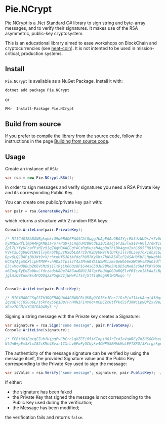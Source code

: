 Pie.NCrypt
==========
Pie.NCrypt is a .Net Standard C# library to sign string and byte-array messages, and to verify their signatures. It makes use of the RSA asymmetric, public-key cryptosystem.

This is an educational library aimed to ease workshops on BlockChain and cryptocurrencies (see [neat-coin](http://github.com/arialdomartini/neat-coin/)). It is not intented to be used in mission-critical, production systems.

## Install
`Pie.NCrypt` is available as a NuGet Package. Install it with:

```bash
dotnet add package Pie.NCrypt
```
 
or
 
```bash
PM>  Install-Package Pie.NCrypt
```

## Build from source
If you prefer to compile the library from the source code, follow the instructions in the page [Building from source code](docs/building.md).

## Usage
Create an instance of `RSA`:

```csharp
var rsa = new Pie.NCrypt.RSA();
```

In order to sign messages and verify signatures you need a RSA Private Key and its corresponding Public Key.

You can create one public/private key pair with:

```csharp
var pair = rsa.GenerateKeyPair();
```

which returns a structure with 2 random RSA keys:

```csharp
Console.WriteLine(pair.PrivateKey);

/* MIICdQIBADANBgkqhkiG9w0BAQEFAASCAl8wggJbAgEAAoGBAIYjrEkSdzWUOs/+7vUCtQCeCLjceCsNOoESEHOWQcq7fYtBJ
myNXESRfLlmpW4RgKNBIa7oT+PqQ+jLnqnUHz8WcdE2IUidXqj6YIEJlwa18+R0lJ/eRYIunBA9nFX1rZT2S3ia70XQ+nAdgIwI
Zpl7LYfyUFcafPsMIz91gZAgMBAAECgYACzRgKu/aNAgpDu7hiDh4qpuIxhG695FH8jhDyp+KuhJjBK880S2m9SlLjELVI7j9jD
VV+t2LCgUNQ2CN0Ilvyh/GYDpJrRSQbLdArzU/KZDyUR8TNlD4kyilsvQL5ey7ox1do2LGZdCk7W+DU1UOEIo3Zp84rzrY2gHnL
Dpv6LQJBAPjBU3Nt9rX/rhtnHf5J8tAfdzFhUR7KyXh+7hWVA54lcP24SAH0KbFLHpNqbkVEYGkEX0cLECjWTw8Knr8RJiUCQQC
KC8q7AjmSOXlipHTM0P+vhHDx5CpiizT4a2MnW0YALWaMSizmcQeWbb6eXWG6VsB0nO3dfY7KF8fAoc3244XlAkADMyFqq7BvuO
E5cwMcwUDBUpZK6VCMz9j1ltRjLK6GOz8P1G4AsG5U3H2BMe5HL9D5qNe85zSHAfK0Y9OU65iNAkAt1kaFm/KD1COzFkpWK9uKa
x6ZoxpTyEdZaUbuLYdrzadsU8De748GawBNU1J87gtPbUAqOGOuRQElvFRIcznlAkAa5/BgIohCskelV3S70jLo2p/SNKi9A5lC
jglAiQ9YukPEx4PQQQqz2P5qH3zjNHwPiTs4jStT1q9ogARlHGMwqo */


Console.WriteLine(pair.PublicKey);

/* MIGfMA0GCSqGSIb3DQEBAQUAA4GNADCBiQKBgQCGI6xJEnc1lDrP/u71ArUAngi43HgrDTqBEhBzlkHKu32LQSc6psjVxEkX
ZqVuEYCjQSGu6E/j6kPoy56p1B8/FnHRNiFInV6o+mCBCZcGtfPkdJSf3kWCLpwQPZxV9a2U9kt4mu9F0PpwHYCMCGaZey2H8lB
XGnz7DCM/dYGQIDAQABy5 */
```


Signing a string message with the Private key creates a Signature:

```csharp
var signature = rsa.Sign("some message", pair.PrivateKey);
Console.WriteLine(signature);

/* FCBt0OjEgrgEZuhfUjpgPvCbCrc1gXZEFi05iKIopi8OJrZcdIaVgWREy7kZHSGGMsecmOOugNtJXCY+fHnPyDp4eK73S9cWJ
NfUnB+pEm5XlxI82cKMn4Bvxr1CXrLv6PwFyGCUykv4CWP5SEHhkMuLEFTZRQ/3XcrgzkgerAE= */
```

The authenticity of the message signature can be verified by using the message itself, the provided Signature value and the Public Key corresponding to the Private Key used to sign the message:

```csharp
var isValid = rsa.Verify("some message", signature, pair.PublicKey);  // true
```

If either:

* the signature has been faked
* the Private Key that signed the message is not corresponding to the Public Key used during the verification;
* the Message has been modified;

the verification fails and returns `false`.



